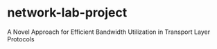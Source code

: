 # network-lab-project
A Novel Approach for Efficient Bandwidth Utilization in Transport Layer
Protocols
